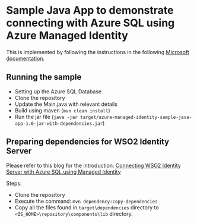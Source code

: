 # Sample Java App to demonstrate connecting with Azure SQL using Azure Managed Identity

This is implemented by following the instructions in the following 
[Microsoft documentation](https://learn.microsoft.com/en-us/sql/connect/jdbc/connecting-using-azure-active-directory-authentication?view=sql-server-ver16
).

## Running the sample
- Setting up the Azure SQL Database
- Clone the repository
- Update the Main.java with relevant details
- Build using maven (`mvn clean install`)
- Run the jar file (`java -jar target/azure-managed-identity-sample-java-app-1.0-jar-with-dependencies.jar`)

## Preparing dependencies for WSO2 Identity Server
Please refer to this blog for the introduction: [Connecting WSO2 Identity Server with Azure SQL using Managed Identity](https://medium.com/@sajithekanayaka/connecting-wso2-identity-server-with-azure-sql-using-managed-identity-31e809088e91)

Steps: 
- Clone the repository
- Execute the command: `mvn dependency:copy-dependencies`
- Copy all the files found in `target\dependencies` directory to `<IS_HOME>\repository\components\lib` directory.
